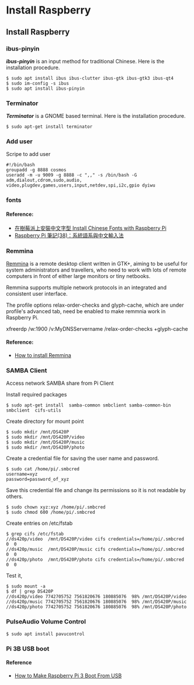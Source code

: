 # Install Raspberry

## Install Raspberry
<!--more--> 

### ibus-pinyin
***ibus-pinyin*** is an input method for traditional Chinese.
Here is the installation procedure.
```
$ sudo apt install ibus ibus-clutter ibus-gtk ibus-gtk3 ibus-qt4
$ sudo im-config -s ibus
$ sudo apt install ibus-pinyin
```

### Terminator
***Terminator*** is a GNOME based terminal.
Here is the installation procedure.

```
$ sudo apt-get install terminator
```

### Add user
Scripe to add user
```
#!/bin/bash
groupadd -g 8888 cosmos
useradd -m -u 9009 -g 8888 -c ",," -s /bin/bash -G adm,dialout,cdrom,sudo,audio,
video,plugdev,games,users,input,netdev,spi,i2c,gpio dyiwu
```

### fonts

#### Reference:
- [在樹莓派上安裝中文字型 Install Chinese Fonts with Raspberry Pi](http://studyraspberrypi.blogspot.com/2015/12/install-chinese-fonts.html)
- [Raspberry Pi 筆記(38)：系統語系與中文輸入法](https://atceiling.blogspot.com/2017/03/raspberry-pi_26.html)

### Remmina
[Remmina](https://remmina.org/) is a remote desktop client written in GTK+, aiming to be useful for system administrators and travellers, who need to work with lots of remote computers in front of either large monitors or tiny netbooks.

Remmina supports multiple network protocols in an integrated and consistent user interface.

The profile options relax-order-checks and glyph-cache, which are under profile's advanced tab, need be enabled to make remmnia work in Raspberry Pi.

xfreerdp /w:1900 /v:MyDNSServername /relax-order-checks +glyph-cache


#### Reference:
- [How to install Remmina](https://remmina.org/how-to-install-remmina/)

### SAMBA Client
Access network SAMBA share from Pi Client

Install required packages
```
$ sudo apt-get install  samba-common smbclient samba-common-bin smbclient  cifs-utils
```

Create directory for mount point
```
$ sudo mkdir /mnt/DS420P
$ sudo mkdir /mnt/DS420P/video
$ sudo mkdir /mnt/DS420P/music
$ sudo mkdir /mnt/DS420P/photo
```
 
Create a credential file for saving the user name and password.
```
$ sudo cat /home/pi/.smbcred
username=xyz
password=password_of_xyz
```

Save this credential file and change its permissions so it is not readable by others. 
```
$ sudo chown xyz:xyz /home/pi/.smbcred
$ sudo chmod 600 /home/pi/.smbcred
```

Create entries on /etc/fstab
```
$ grep cifs /etc/fstab
//ds420p/video  /mnt/DS420P/video cifs credentials=/home/pi/.smbcred  0  0
//ds420p/music  /mnt/DS420P/music cifs credentials=/home/pi/.smbcred  0  0
//ds420p/photo  /mnt/DS420P/photo cifs credentials=/home/pi/.smbcred  0  0

```
Test it,
```
$ sudo mount -a
$ df | grep DS420P
//ds420p/video 7742705752 7561820676 180885076  98% /mnt/DS420P/video
//ds420p/music 7742705752 7561820676 180885076  98% /mnt/DS420P/music
//ds420p/photo 7742705752 7561820676 180885076  98% /mnt/DS420P/photo
```

### PulseAudio Volume Control
```
$ sudo apt install pavucontrol
```

### Pi 3B USB boot

#### Reference
- [How to Make Raspberry Pi 3 Boot From USB](https://www.makeuseof.com/tag/make-raspberry-pi-3-boot-usb/)




